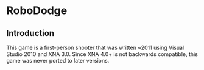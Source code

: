 # RoboDodge

## Introduction

This game is a first-person shooter that was written ~2011 using Visual Studio 2010 and XNA 3.0. Since XNA 4.0+ is not backwards compatible, this game was never ported to later versions.
